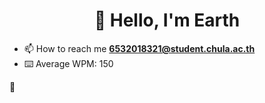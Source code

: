 <h1 align="center">👋 Hello, I'm Earth</h1>

- 📫 How to reach me **6532018321@student.chula.ac.th**
- ⌨️ Average WPM: 150

🤝
<!---
kcnti/kcnti is a ✨ special ✨ repository because its `README.md` (this file) appears on your GitHub profile.
You can click the Preview link to take a look at your changes.
--->
